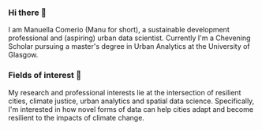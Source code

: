 ### Hi there 👋

I am Manuella Comerio (Manu for short), a sustainable development professional and (aspiring) urban data scientist.
Currently I'm a Chevening Scholar pursuing a master's degree in Urban Analytics at the University of Glasgow.


### Fields of interest 🧐

My research and professional interests lie at the intersection of resilient cities, climate justice, urban analytics and spatial data science. Specifically, I'm interested in how novel forms of data can help cities adapt and become resilient to the impacts of climate change.
<!--
**manuellacomerio/manuellacomerio** is a ✨ _special_ ✨ repository because its `README.md` (this file) appears on your GitHub profile.

Here are some ideas to get you started:

- 🔭 I’m currently working on ...
- 🌱 I’m currently learning ...
- 👯 I’m looking to collaborate on ...
- 🤔 I’m looking for help with ...
- 💬 Ask me about ...
- 📫 How to reach me: ...
- 😄 Pronouns: ...
- ⚡ Fun fact: ...
-->
